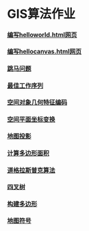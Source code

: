 # GIS算法作业

#### [编写helloworld.html网页](https://legolee.github.io/myapp/public/helloworld.html)
#### [编写hellocanvas.html网页](https://legolee.github.io/myapp/public/hellocanvas.html)
#### [跳马问题](https://legolee.github.io/myapp/public/tiaoma.html)
#### [最佳工作序列](https://legolee.github.io/myapp/public/workvalue.html)
#### [空间对象几何特征编码](https://legolee.github.io/myapp/public/drawname.html)
#### [空间平面坐标变换](https://legolee.github.io/myapp/public/drawname.html)
#### [地图投影](https://legolee.github.io/myapp/public/地图投影.html)
#### [计算多边形面积](https://legolee.github.io/myapp/public/计算多边形面积.html)
#### [道格拉斯普克算法](https://legolee.github.io/myapp/public/道格拉斯普克算法.html)
#### [四叉树](https://legolee.github.io/myapp/public/四叉树.html)
#### [构建多边形](https://legolee.github.io/myapp/public/构建多边形.html)
#### [地图符号](https://legolee.github.io/myapp/public/地图符号.html)
